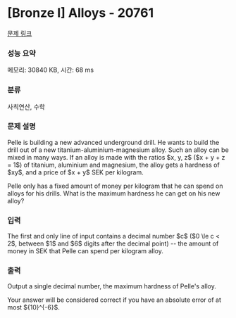 # [Bronze I] Alloys - 20761 

[문제 링크](https://www.acmicpc.net/problem/20761) 

### 성능 요약

메모리: 30840 KB, 시간: 68 ms

### 분류

사칙연산, 수학

### 문제 설명

<p>Pelle is building a new advanced underground drill. He wants to build the drill out of a new titanium-aluminium-magnesium alloy. Such an alloy can be mixed in many ways. If an alloy is made with the ratios $x, y, z$ ($x + y + z = 1$) of titanium, aluminium and magnesium, the alloy gets a hardness of $xy$, and a price of $x + y$ SEK per kilogram.</p>

<p>Pelle only has a fixed amount of money per kilogram that he can spend on alloys for his drills. What is the maximum hardness he can get on his new alloy?</p>

### 입력 

 <p>The first and only line of input contains a decimal number $c$ ($0 \le c < 2$, between $1$ and $6$ digits after the decimal point) -- the amount of money in SEK that Pelle can spend per kilogram alloy.</p>

### 출력 

 <p>Output a single decimal number, the maximum hardness of Pelle's alloy.</p>

<p>Your answer will be considered correct if you have an absolute error of at most ${10}^{-6}$.</p>

